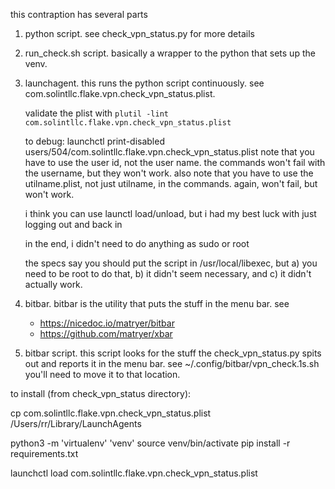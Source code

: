 this contraption has several parts

1. python script. see check_vpn_status.py for more details
2. run_check.sh script. basically a wrapper to the python that sets up the venv.
3. launchagent. this runs the python script continuously. see com.solintllc.flake.vpn.check_vpn_status.plist.

   validate the plist with `plutil -lint com.solintllc.flake.vpn.check_vpn_status.plist`

   to debug:
      launchctl print-disabled users/504/com.solintllc.flake.vpn.check_vpn_status.plist
      note that you have to use the user id, not the user name. the commands won't fail with the username, but they won't work.
      also note that you have to use the utilname.plist, not just utilname, in the commands. again, won't fail, but won't work.

   i think you can use launctl load/unload, but i had my best luck with just logging out and back in

   in the end, i didn't need to do anything as sudo or root

   the specs say you should put the script in /usr/local/libexec, but a) you need to be root to do that, b) it didn't seem necessary,
   and c) it didn't actually work.

4. bitbar. bitbar is the utility that puts the stuff in the menu bar. see
   - https://nicedoc.io/matryer/bitbar
   - https://github.com/matryer/xbar

5. bitbar script. this script looks for the stuff the check_vpn_status.py spits out and reports it in the menu bar. see ~/.config/bitbar/vpn_check.1s.sh
   you'll need to move it to that location.





to install (from check_vpn_status directory):

cp com.solintllc.flake.vpn.check_vpn_status.plist /Users/rr/Library/LaunchAgents

python3 -m 'virtualenv' 'venv'
source venv/bin/activate
pip install -r requirements.txt

launchctl load com.solintllc.flake.vpn.check_vpn_status.plist
